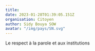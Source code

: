 ```yaml
---
title: 
date: 2023-01-28T01:39:05.151Z
organisation: Citoyen
author: Sidy Bouya SOW 
avatar: "/img/pays/SN.svg"
---
```


Le respect à la parole et aux institutions 